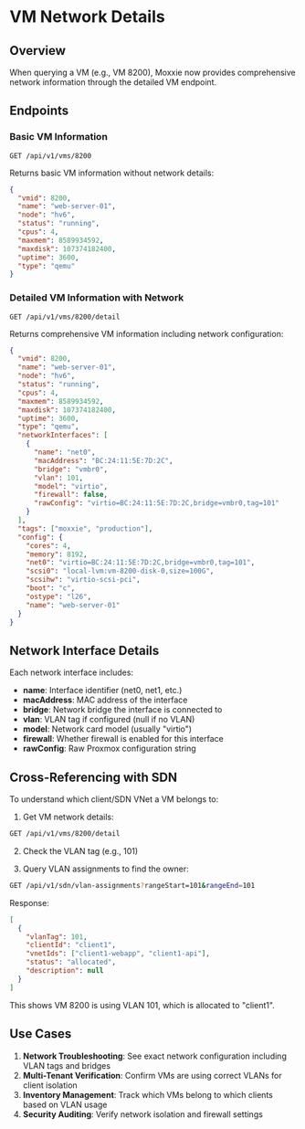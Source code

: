 # VM Network Details

## Overview
When querying a VM (e.g., VM 8200), Moxxie now provides comprehensive network information through the detailed VM endpoint.

## Endpoints

### Basic VM Information
```
GET /api/v1/vms/8200
```

Returns basic VM information without network details:
```json
{
  "vmid": 8200,
  "name": "web-server-01",
  "node": "hv6",
  "status": "running",
  "cpus": 4,
  "maxmem": 8589934592,
  "maxdisk": 107374182400,
  "uptime": 3600,
  "type": "qemu"
}
```

### Detailed VM Information with Network
```
GET /api/v1/vms/8200/detail
```

Returns comprehensive VM information including network configuration:
```json
{
  "vmid": 8200,
  "name": "web-server-01",
  "node": "hv6",
  "status": "running",
  "cpus": 4,
  "maxmem": 8589934592,
  "maxdisk": 107374182400,
  "uptime": 3600,
  "type": "qemu",
  "networkInterfaces": [
    {
      "name": "net0",
      "macAddress": "BC:24:11:5E:7D:2C",
      "bridge": "vmbr0",
      "vlan": 101,
      "model": "virtio",
      "firewall": false,
      "rawConfig": "virtio=BC:24:11:5E:7D:2C,bridge=vmbr0,tag=101"
    }
  ],
  "tags": ["moxxie", "production"],
  "config": {
    "cores": 4,
    "memory": 8192,
    "net0": "virtio=BC:24:11:5E:7D:2C,bridge=vmbr0,tag=101",
    "scsi0": "local-lvm:vm-8200-disk-0,size=100G",
    "scsihw": "virtio-scsi-pci",
    "boot": "c",
    "ostype": "l26",
    "name": "web-server-01"
  }
}
```

## Network Interface Details

Each network interface includes:
- **name**: Interface identifier (net0, net1, etc.)
- **macAddress**: MAC address of the interface
- **bridge**: Network bridge the interface is connected to
- **vlan**: VLAN tag if configured (null if no VLAN)
- **model**: Network card model (usually "virtio")
- **firewall**: Whether firewall is enabled for this interface
- **rawConfig**: Raw Proxmox configuration string

## Cross-Referencing with SDN

To understand which client/SDN VNet a VM belongs to:

1. Get VM network details:
```bash
GET /api/v1/vms/8200/detail
```

2. Check the VLAN tag (e.g., 101)

3. Query VLAN assignments to find the owner:
```bash
GET /api/v1/sdn/vlan-assignments?rangeStart=101&rangeEnd=101
```

Response:
```json
[
  {
    "vlanTag": 101,
    "clientId": "client1",
    "vnetIds": ["client1-webapp", "client1-api"],
    "status": "allocated",
    "description": null
  }
]
```

This shows VM 8200 is using VLAN 101, which is allocated to "client1".

## Use Cases

1. **Network Troubleshooting**: See exact network configuration including VLAN tags and bridges
2. **Multi-Tenant Verification**: Confirm VMs are using correct VLANs for client isolation
3. **Inventory Management**: Track which VMs belong to which clients based on VLAN usage
4. **Security Auditing**: Verify network isolation and firewall settings